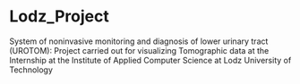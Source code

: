 # Lodz_Project
System of noninvasive monitoring and diagnosis of lower urinary tract (UROTOM): Project carried out for visualizing Tomographic data at the Internship at the Institute of Applied Computer Science at Lodz University of Technology
